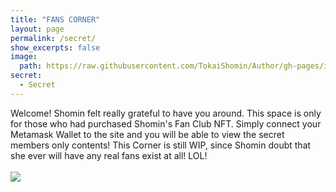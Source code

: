 ```yaml
---
title: "FANS CORNER"
layout: page
permalink: /secret/
show_excerpts: false
image:
  path: https://raw.githubusercontent.com/TokaiShomin/Author/gh-pages/images/memberCardS.png
secret:
  - Secret
---
```

Welcome! Shomin felt really grateful to have you around.
This space is only for those who had purchased Shomin's Fan Club NFT.
Simply connect your Metamask Wallet to the site and you will be able to view the secret members only contents!  This Corner is still WIP, since Shomin doubt that she ever will have any real fans exist at all! LOL!  <br><br>
![](https://raw.githubusercontent.com/TokaiShomin/Author/gh-pages/images/memberCardS.png)
